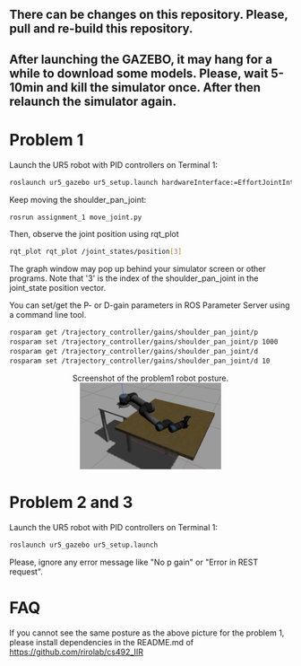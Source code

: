## There can be changes on this repository. Please, pull and re-build this repository.

## After launching the GAZEBO, it may hang for a while to download some models. Please, wait 5-10min and kill the simulator once. After then relaunch the simulator again.


# Problem 1
Launch the UR5 robot with PID controllers on Terminal 1:
~~~~bash
roslaunch ur5_gazebo ur5_setup.launch hardwareInterface:=EffortJointInterface
~~~~

Keep moving the shoulder_pan_joint: 
~~~~bash
rosrun assignment_1 move_joint.py
~~~~

Then, observe the joint position using rqt_plot
~~~~bash
rqt_plot rqt_plot /joint_states/position[3]
~~~~
The graph window may pop up behind your simulator screen or other programs. Note that '3' is the index of the shoulder_pan_joint in the joint_state position vector. 

You can set/get the P- or D-gain parameters in ROS Parameter Server using a command line tool.
~~~~bash
rosparam get /trajectory_controller/gains/shoulder_pan_joint/p
rosparam set /trajectory_controller/gains/shoulder_pan_joint/p 1000
rosparam get /trajectory_controller/gains/shoulder_pan_joint/d
rosparam set /trajectory_controller/gains/shoulder_pan_joint/d 10
~~~~

<p align="center" width="100%">
    Screenshot of the problem1 robot posture.<br>
    <img width="50%" src="docs/problem1.png"> 
</p>
<!-- ![Alt text](docs/problem1.png?raw=true "Screenshot of the problem1 robot posture") -->


# Problem 2 and 3
Launch the UR5 robot with PID controllers on Terminal 1:
~~~~bash
roslaunch ur5_gazebo ur5_setup.launch 
~~~~
Please, ignore any error message like "No p gain" or "Error in REST request".


# FAQ
If you cannot see the same posture as the above picture for the problem 1, please install dependencies in the README.md of https://github.com/rirolab/cs492_IIR
